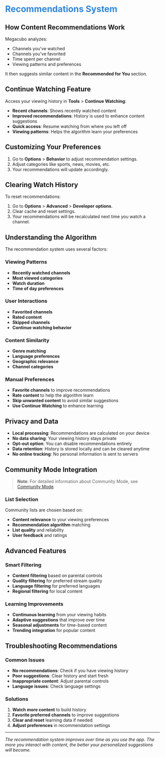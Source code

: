 <!-- docs/recommendations.md -->

# <span style="color: #2e86de;">Recommendations System</span>

## How Content Recommendations Work

Megacubo analyzes:

- Channels you've watched
- Channels you've favorited
- Time spent per channel
- Viewing patterns and preferences

It then suggests similar content in the **Recommended for You** section.

## Continue Watching Feature

Access your viewing history in **Tools** > **Continue Watching**:

- **Recent channels**: Shows recently watched content
- **Improved recommendations**: History is used to enhance content suggestions
- **Quick access**: Resume watching from where you left off
- **Viewing patterns**: Helps the algorithm learn your preferences

## Customizing Your Preferences

1. Go to **Options** > **Behavior** to adjust recommendation settings.
2. Adjust categories like sports, news, movies, etc.
3. Your recommendations will update accordingly.

## Clearing Watch History

To reset recommendations:

1. Go to **Options** > **Advanced** > **Developer options**.
2. Clear cache and reset settings.
3. Your recommendations will be recalculated next time you watch a channel.

## Understanding the Algorithm

The recommendation system uses several factors:

### Viewing Patterns
- **Recently watched channels**
- **Most viewed categories**
- **Watch duration**
- **Time of day preferences**

### User Interactions
- **Favorited channels**
- **Rated content**
- **Skipped channels**
- **Continue watching behavior**

### Content Similarity
- **Genre matching**
- **Language preferences**
- **Geographic relevance**
- **Channel categories**

### Manual Preferences
- **Favorite channels** to improve recommendations
- **Rate content** to help the algorithm learn
- **Skip unwanted content** to avoid similar suggestions
- **Use Continue Watching** to enhance learning

## Privacy and Data

- **Local processing**: Recommendations are calculated on your device
- **No data sharing**: Your viewing history stays private
- **Opt-out option**: You can disable recommendations entirely
- **Data retention**: History is stored locally and can be cleared anytime
- **No online tracking**: No personal information is sent to servers

## Community Mode Integration

> **Note**: For detailed information about Community Mode, see [Community Mode](community-mode.md).

### List Selection
Community lists are chosen based on:
- **Content relevance** to your viewing preferences
- **Recommendation algorithm** matching
- **List quality** and reliability
- **User feedback** and ratings

## Advanced Features

### Smart Filtering
- **Content filtering** based on parental controls
- **Quality filtering** for preferred stream quality
- **Language filtering** for preferred languages
- **Regional filtering** for local content

### Learning Improvements
- **Continuous learning** from your viewing habits
- **Adaptive suggestions** that improve over time
- **Seasonal adjustments** for time-based content
- **Trending integration** for popular content

## Troubleshooting Recommendations

### Common Issues
- **No recommendations**: Check if you have viewing history
- **Poor suggestions**: Clear history and start fresh
- **Inappropriate content**: Adjust parental controls
- **Language issues**: Check language settings

### Solutions
1. **Watch more content** to build history
2. **Favorite preferred channels** to improve suggestions
3. **Clear and reset** learning data if needed
4. **Adjust preferences** in recommendation settings

---

*The recommendation system improves over time as you use the app. The more you interact with content, the better your personalized suggestions will become.*